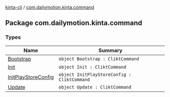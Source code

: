 [kinta-cli](../index.md) / [com.dailymotion.kinta.command](./index.md)

## Package com.dailymotion.kinta.command

### Types

| Name | Summary |
|---|---|
| [Bootstrap](-bootstrap/index.md) | `object Bootstrap : CliktCommand` |
| [Init](-init/index.md) | `object Init : CliktCommand` |
| [InitPlayStoreConfig](-init-play-store-config/index.md) | `object InitPlayStoreConfig : CliktCommand` |
| [Update](-update/index.md) | `object Update : CliktCommand` |
